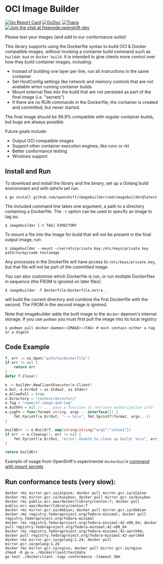 OCI Image Builder
==========================

[![Go Report Card](https://goreportcard.com/badge/github.com/openshift/imagebuilder)](https://goreportcard.com/report/github.com/openshift/imagebuilder)
[![GoDoc](https://godoc.org/github.com/openshift/imagebuilder?status.png)](https://godoc.org/github.com/openshift/imagebuilder)
[![Travis](https://app.travis-ci.com/openshift/imagebuilder.svg?branch=master)](https://app.travis-ci.com/github/openshift/imagebuilder)
[![Join the chat at freenode:openshift-dev](https://img.shields.io/badge/irc-freenode%3A%20%23openshift--dev-blue.svg)](http://webchat.freenode.net/?channels=%23openshift-dev)

Please test your images (and add to our conformance suite)!

This library supports using the Dockerfile syntax to build OCI & Docker
compatible images, without invoking a container build command such as `buildah bud` or `docker build`. It is intended to give
clients more control over how they build container images, including:

* Instead of building one layer per line, run all instructions in the
  same container
* Set HostConfig settings like network and memory controls that
  are not available when running container builds
* Mount external files into the build that are not persisted as part of
  the final image (i.e. "secrets")
* If there are no RUN commands in the Dockerfile, the container is created
  and committed, but never started.

The final image should be 99.9% compatible with regular container builds,
but bugs are always possible.

Future goals include:

* Output OCI compatible images
* Support other container execution engines, like runc or rkt
* Better conformance testing
* Windows support

## Install and Run

To download and install the library and the binary, set up a Golang build environment and with `GOPATH` set run:

```
$ go install github.com/openshift/imagebuilder/cmd/imagebuilder@latest
```

The included command line takes one argument, a path to a directory containing a Dockerfile. The `-t` option
can be used to specify an image to tag as:

```
$ imagebuilder [-t TAG] DIRECTORY
```

To mount a file into the image for build that will not be present in the final output image, run:

```
$ imagebuilder --mount ~/secrets/private.key:/etc/keys/private.key path/to/my/code testimage
```

Any processes in the Dockerfile will have access to `/etc/keys/private.key`, but that file will not be part of the committed image.

You can also customize which Dockerfile is run, or run multiple Dockerfiles in sequence (the FROM is ignored on
later files):

```
$ imagebuilder -f Dockerfile:Dockerfile.extra .
```

will build the current directory and combine the first Dockerfile with the second. The FROM in the second image
is ignored.

Note that imagebuilder adds the built image to the `docker` daemon's internal storage. If you use `podman` you must first pull the image into its local registry:

```
$ podman pull docker-daemon:<IMAGE>:<TAG> # must contain either a tag or a digest
```

## Code Example

```go
f, err := os.Open("path/to/Dockerfile")
if err != nil {
	return err
}
defer f.Close()

e := builder.NewClientExecutor(o.Client)
e.Out, e.ErrOut = os.Stdout, os.Stderr
e.AllowPull = true
e.Directory = "context/directory"
e.Tag = "name/of-image:and-tag"
e.AuthFn = nil // ... pass a function to retrieve authorization info
e.LogFn = func(format string, args ...interface{}) {
	fmt.Fprintf(e.ErrOut, "--> %s\n", fmt.Sprintf(format, args...))
}

buildErr := e.Build(f, map[string]string{"arg1":"value1"})
if err := e.Cleanup(); err != nil {
	fmt.Fprintf(e.ErrOut, "error: Unable to clean up build: %v\n", err)
}

return buildErr
```

Example of usage from OpenShift's experimental `dockerbuild` [command with mount secrets](https://github.com/openshift/origin/blob/26c9e032ff42f613fe10649cd7c5fa1b4c33501b/pkg/cmd/cli/cmd/dockerbuild/dockerbuild.go)

## Run conformance tests (very slow):

```
docker rmi mirror.gcr.io/alpine; docker pull mirror.gcr.io/alpine
docker rmi mirror.gcr.io/busybox; docker pull mirror.gcr.io/busybox
docker rmi public.ecr.aws/docker/library/centos:7; docker pull public.ecr.aws/docker/library/centos:7
docker rmi mirror.gcr.io/debian; docker pull mirror.gcr.io/debian
docker rmi registry.fedoraproject.org/fedora-minimal; docker pull registry.fedoraproject.org/fedora-minimal
docker rmi registry.fedoraproject.org/fedora-minimal:42-x86_64; docker pull registry.fedoraproject.org/fedora-minimal:42-x86_64
docker rmi registry.fedoraproject.org/fedora-minimal:42-aarch64; docker pull registry.fedoraproject.org/fedora-minimal:42-aarch64
docker rmi mirror.gcr.io/golang:1.24; docker pull mirror.gcr.io/golang:1.24
docker rmi mirror.gcr.io/nginx; docker pull mirror.gcr.io/nginx
chmod -R go-w ./dockerclient/testdata
go test ./dockerclient -tags conformance -timeout 30m
```
